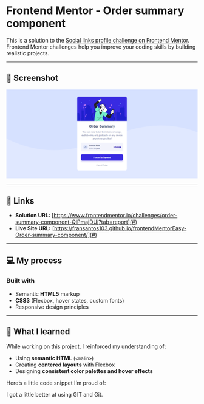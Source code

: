 # Frontend Mentor - Order summary component

This is a solution to the [Social links profile challenge on Frontend Mentor](https://www.frontendmentor.io/challenges/order-summary-component-QlPmajDUj).  
Frontend Mentor challenges help you improve your coding skills by building realistic projects.

---

## 📸 Screenshot

![Screenshot of my solution](./preview.png)

---

## 🔗 Links

- **Solution URL:** [https://www.frontendmentor.io/challenges/order-summary-component-QlPmajDUj?tab=report](#)
- **Live Site URL:** [https://fransantos103.github.io/frontendMentorEasy-Order-summary-component/](#)

---

## 💻 My process

### Built with
- Semantic **HTML5** markup  
- **CSS3** (Flexbox, hover states, custom fonts)  
- Responsive design principles  

---

## 🧠 What I learned

While working on this project, I reinforced my understanding of:
- Using **semantic HTML** (`<main>`)
- Creating **centered layouts** with Flexbox  
- Designing **consistent color palettes and hover effects**

Here’s a little code snippet I’m proud of:

I got a little better at using GIT and Git.
